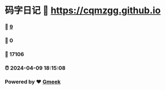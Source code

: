 # 码字日记 :link: https://cqmzgg.github.io 
### :page_facing_up: [9](https://cqmzgg.github.io/tag.html) 
### :speech_balloon: 0 
### :hibiscus: 17106 
### :alarm_clock: 2024-04-09 18:15:08 
### Powered by :heart: [Gmeek](https://github.com/Meekdai/Gmeek)
